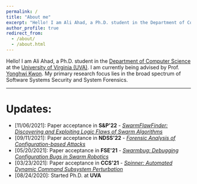 ```yaml
---
permalink: /
title: "About me"
excerpt: "Hello! I am Ali Ahad, a Ph.D. student in the Department of Computer Science at the University of Virginia (UVA). I am being advised by Prof. [Yonghwi Kwon](https://yonghwi-kwon.github.io/). My primary research focus lies in the broad spectrum of Software Systems Security and System Forensics."
author_profile: true
redirect_from: 
  - /about/
  - /about.html
---
```


Hello! I am Ali Ahad, a Ph.D. student in the [Department of Computer Science](https://engineering.virginia.edu/departments/computer-science) at the [University of Virginia (UVA)](https://www.virginia.edu/). I am currently being advised by Prof. [Yonghwi Kwon](https://yonghwi-kwon.github.io/). My primary research focus lies in the broad spectrum of Software Systems Security and System Forensics.

----

# Updates:
- \[11/06/2021]: Paper acceptance in **S&P'22** - [*SwarmFlawFinder: Discovering and Exploiting Logic Flaws of Swarm Algorithms*](https://aliahad97.github.io/publications/)
- \[09/11/2021]: Paper acceptance in **NDSS'22** - [*Forensic Analysis of Configuration-based Attacks*](https://aliahad97.github.io/publications/)
- \[05/20/2021]: Paper acceptance in **FSE'21** - [*Swarmbug: Debugging Configuration Bugs in Swarm Robotics*](https://aliahad97.github.io/publications/)
- \[03/23/2021]: Paper acceptance in **CCS'21** - [*Spinner: Automated Dynamic Command Subsystem Perturbation*](https://aliahad97.github.io/publications/) 
- \[08/24/2020]: Started Ph.D. at **UVA**
